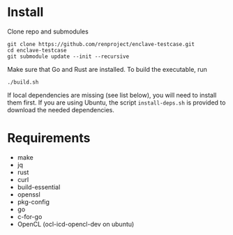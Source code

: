# Install
Clone repo and submodules
```
git clone https://github.com/renproject/enclave-testcase.git
cd enclave-testcase
git submodule update --init --recursive
```

Make sure that Go and Rust are installed. To build the executable, run
```
./build.sh
```
If local dependencies are missing (see list below), you will need to install them first. If you are using Ubuntu, the script `install-deps.sh` is provided to download the needed dependencies.

# Requirements
- make
- jq
- rust
- curl
- build-essential
- openssl
- pkg-config
- go
- c-for-go
- OpenCL (ocl-icd-opencl-dev on ubuntu)
